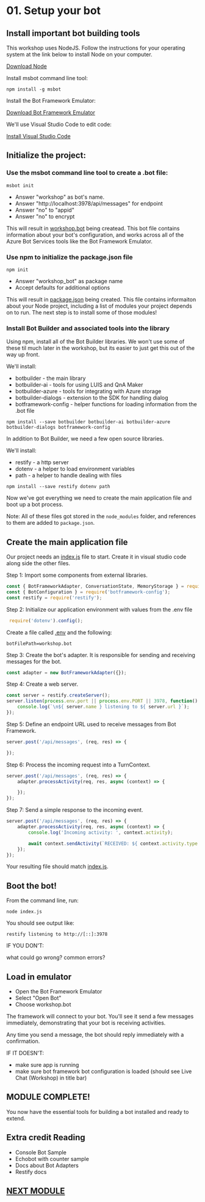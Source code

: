 # 01. Setup your bot


## Install important bot building tools

This workshop uses NodeJS. Follow the instructions for your operating system at the link below to install Node on your computer.

[Download Node](https://nodejs.org/en/download/)

Install msbot command line tool:

```
npm install -g msbot
```

Install the Bot Framework Emulator:

[Download Bot Framework Emulator](https://aka.ms/botframeworkemulator)

We'll use Visual Studio Code to edit code:

[Install Visual Studio Code](https://code.visualstudio.com/)


## Initialize the project:

### Use the msbot command line tool to create a .bot file:

```
msbot init
```

* Answer "workshop" as bot's name.
* Answer "http://localhost:3978/api/messages" for endpoint
* Answer "no" to "appid"
* Answer "no" to encrypt

This will result in [workshop.bot](workshop.bot) being createad. This bot file contains information about your bot's configuration,
and works across all of the Azure Bot Services tools like the Bot Framework Emulator.

### Use npm to initialize the package.json file

```
npm init
```

* Answer "workshop_bot" as package name
* Accept defaults for additional options

This will result in [package.json](package.json) being created. This file contains informaiton about your Node project,
including a list of modules your project depends on to run. The next step is to install some of those modules!

### Install Bot Builder and associated tools into the library

Using npm, install all of the Bot Builder libraries. We won't use some of these til much later in the workshop, but its easier to just get this out of the way up front. 

We'll install:

* botbuilder - the main library
* botbuilder-ai - tools for using LUIS and QnA Maker
* botbuilder-azure - tools for integrating with Azure storage
* botbuilder-dialogs - extension to the SDK for handling dialog
* botframework-config - helper functions for loading information from the .bot file

```
npm install --save botbuilder botbuilder-ai botbuilder-azure botbuilder-dialogs botframework-config
```

In addition to Bot Builder, we need a few open source libraries. 

We'll install:
* restify - a http server 
* dotenv - a helper to load environment variables
* path - a helper to handle dealing with files

```
npm install --save restify dotenv path
```

Now we've got everything we need to create the main application file and boot up a bot process.

Note: All of these files got stored in the `node_modules` folder, and references to them are added to `package.json`.

## Create the main application file

Our project needs an [index.js](index.js) file to start. Create it in visual studio code along side the other files.

Step 1: Import some components from external libraries.
 
 ```javascript
 const { BotFrameworkAdapter, ConversationState, MemoryStorage } = require('botbuilder');
 const { BotConfiguration } = require('botframework-config');
 const restify = require('restify');
```

Step 2: Initialize our application environment with values from the .env file

```javascript
 require('dotenv').config();
```

Create a file called [.env](.env) and the following:
```
botFilePath=workshop.bot
```

Step 3: Create the bot's adapter. It is responsible for sending and receiving messages for the bot. 

```javascript
const adapter = new BotFrameworkAdapter({});
```


Step 4: Create a web server. 

```javascript
const server = restify.createServer();
server.listen(process.env.port || process.env.PORT || 3978, function() {
    console.log(`\n${ server.name } listening to ${ server.url }`);
});
```

Step 5: Define an endpoint URL used to receive messages from Bot Framework.
```javascript
server.post('/api/messages', (req, res) => {

});
```

Step 6: Process the incoming request into a TurnContext.
```javascript
server.post('/api/messages', (req, res) => {
    adapter.processActivity(req, res, async (context) => {

    });
});
```

Step 7: Send a simple response to the incoming event.
```javascript
server.post('/api/messages', (req, res) => {
    adapter.processActivity(req, res, async (context) => {
        console.log('Incoming activity: ', context.activity);

        await context.sendActivity(`RECEIVED: ${ context.activity.type }`);
    });
});
```

Your resulting file should match [index.js](index.js).

## Boot the bot!

From the command line, run:

```
node index.js
```

You should see output like:
```
restify listening to http://[::]:3978
```

IF YOU DON'T:

what could go wrong? 
common errors?

## Load in emulator

* Open the Bot Framework Emulator
* Select "Open Bot"
* Choose workshop.bot

The framework will connect to your bot. You'll see it send a few messages immediately, demonstrating that your bot is receiving activities.  

Any time you send a message, the bot should reply immediately with a confirmation.

IF IT DOESN'T:

* make sure app is running
* make sure bot framework bot configuration is loaded (should see Live Chat (Workshop) in title bar)


## MODULE COMPLETE!

You now have the essential tools for building a bot installed and ready to extend.

## Extra credit Reading

* Console Bot Sample
* Echobot with counter sample
* Docs about Bot Adapters
* Restify docs

## [NEXT MODULE](../02.echo_bot)